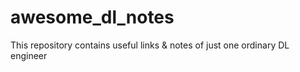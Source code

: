# awesome_dl_notes
This repository contains useful links &amp; notes of just one ordinary DL engineer
